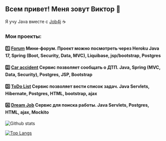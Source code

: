 ## Всем привет! Меня зовут Виктор 👋
Я учу Java вместе с [Job4j](https://job4j.ru/) :coffee:

### Мои проекты:
#### :one: [Forum](https://github.com/xocer/job4j_forum) Мини-форум. Проект можно посмотреть через Heroku Java 17, Spring (Boot, Security, Data, MVC), Liquibase, jsp/bootstrap, Postgres

#### :two: [Car accident](https://github.com/xocer/job4j_car_accident) Сервис позволяет сообщать о ДТП. Java, Spring (MVC, Data, Security), Postgres, JSP, Bootstrap

#### :three: [ToDo List](https://github.com/xocer/job4j_todo) Сервис позволяет вести список задач. Java Servlets, Hibernate, Postgres, HTML, bootstrap, ajax

#### :four: [Dream Job](https://github.com/xocer/job4j_dreamjob) Сервис для поиска работы. Java Servlets, Postgres, HTML, ajax, Mockito

![Github stats](https://github-readme-stats.vercel.app/api?username=xocer&hide=stars,prs,issues,contribs)

[![Top Langs](https://github-readme-stats.vercel.app/api/top-langs/?username=xocer&layout=compact)](https://github.com/xocer/github-readme-stats)
<!--
**xocer/xocer** is a ✨ _special_ ✨ repository because its `README.md` (this file) appears on your GitHub profile.

Here are some ideas to get you started:

- 🔭 I’m currently working on ...
- 🌱 I’m currently learning ...
- 👯 I’m looking to collaborate on ...
- 🤔 I’m looking for help with ...
- 💬 Ask me about ...
- 📫 How to reach me: ...
- 😄 Pronouns: ...
- ⚡ Fun fact: ...
-->
